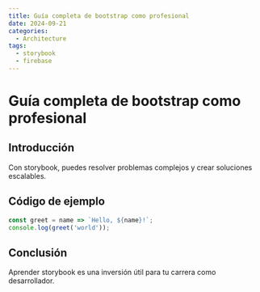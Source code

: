 ```yaml
---
title: Guía completa de bootstrap como profesional
date: 2024-09-21
categories:
  - Architecture
tags:
  - storybook
  - firebase
---
```


# Guía completa de bootstrap como profesional

## Introducción

Con storybook, puedes resolver problemas complejos y crear soluciones escalables.

## Código de ejemplo

```javascript
const greet = name => `Hello, ${name}!`;
console.log(greet('world'));
```

## Conclusión

Aprender storybook es una inversión útil para tu carrera como desarrollador.